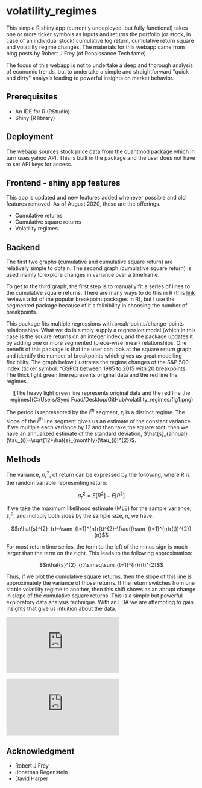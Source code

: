 # volatility_regimes
This simple R shiny app (currently undeployed, but fully functional) takes one or more ticker symbols as inputs and returns the portfolio (or stock, in case of an individual stock) cumulative log return, cumulative return square and volatility regime changes. The materials for this webapp came from blog posts by Robert J Frey (of Renaissance Tech fame).

The focus of this webapp is not to undertake a deep and thorough analysis of economic trends, but to undertake a simple and straightforward "quick and dirty" analysis leading to powerful insights on market behavior. 

## Prerequisites
* An IDE for R (RStudio)
* Shiny (R library)

## Deployment
The webapp sources stock price data from the quantmod package which in turn uses yahoo API. This is built in the package and the user does not have to set API keys for access.

## Frontend - shiny app features
This app is updated and new features added whenever possible and old features removed. As of August 2020, these are the offerings.

* Cumulative returns
* Cumulative square returns
* Volatility regimes

## Backend

The first two graphs (cumulative and cumulative square return) are relatively simple to obtain. The second graph (cumulative square return) is used mainly to explore changes in variance over a timeframe. 

To get to the third graph, the first step is to manually fit a series of lines to the cumulative square returns. There are many ways to do this in R (this [link](https://lindeloev.github.io/mcp/articles/packages.html) reviews a lot of the popular breakpoint packages in R), but I use the segmented package because of it's felixibility in choosing the number of breakpoints. 

This package fits multiple regressions with break-points/change-points relationships. What we do is simply supply a regression model (which in this case is the square returns on an integer index), and the package updates it by adding one or more segmented (piece-wise linear) relationships. One benefit of this package is that the user can look at the square return graph and identify the number of breakpoints which gives us great modelling flexibility. The graph below illustrates the regime changes of the S\&P 500 index (ticker symbol: ^GSPC) between 1985 to 2015 with 20 breakpoints. The thick light green line represents original data and the red line the regimes.

<center>
![The heavy light green line represents original data and the red line the regimes](C:/Users/Syed Fuad/Desktop/GitHub/volatility_regimes/fig1.png)
</center>

The period is represented by the $i^{th}$ segment, $\tau_{i}$ is a distinct regime. The slope of the $i^{th}$ line segment gives us an estimate of the constant variance. If we multiple each variance by 12 and then take the square root, then we have an annualized estimate of the standard deviation, $\hat{s}_{annual}(\tau_{i})=\sqrt{12*\hat{s}_{monthly}(\tau_{i})^{2}}$.

## Methods

The variance, $\sigma^{2}_{r}$, of return can be expressed by the following, where R is the random variable representing return:

$$\sigma^{2}_{r}=E[R^{2}]-E[R^{2}]$$

If we take the maximum likelihood estimate (MLE) for the sample variance, $\hat{s}^{2}_{r}$, and multiply both sides by the sample size, $\textit{n}$, we have:

$$n\hat{s}^{2}_{r}=\sum_{t=1}^{n}r(t)^{2}-\frac{(\sum_{t=1}^{n}r(t))^{2}}{n}$$

For most return time series, the term to the left of the minus sign is much larger than the term on the right. This leads to the following approximation:

$$n\hat{s}^{2}_{r}\simeq\sum_{t=1}^{n}r(t)^{2}$$

Thus, if we plot the cumulative square returns, then the slope of this line is approximately the variance of those returns. If the return switches from one stable volatility regime to another, then this shift shows as an abrupt change in slope of the cumulative square returns. This is a simple but powerful exploratory data analysis technique. With an EDA we are attempting to gain insights that give us intuition about the data.

![](http://latex.codecogs.com/gif.latex?a%20%3D%20%5Cfrac%7Bb%7D%7Bc%7D)

![](http://latex.codecogs.com/gif.latex?n%5Chat%7Bs%7D%5E%7B2%7D_%7Br%7D%5Csimeq%5Csum_%7Bt%3D1%7D%5E%7Bn%7Dr(t)%5E%7B2%7D)

## Acknowledgment
* Robert J Frey
* Jonathan Regenstein
* David Harper